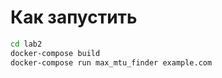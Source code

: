 # Как запустить

```bash
cd lab2
docker-compose build
docker-compose run max_mtu_finder example.com
```

